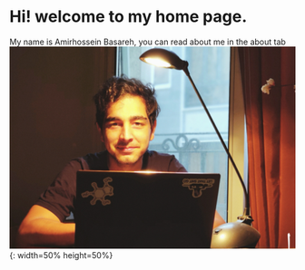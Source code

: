 Hi! welcome to my home page. 
============================
My name is Amirhossein Basareh, you can read about me in the about tab
![picture of me](https://github.com/Magronox/Magronox.github.io/blob/master/images/A259.png?raw=true){: width=50% height=50%}
